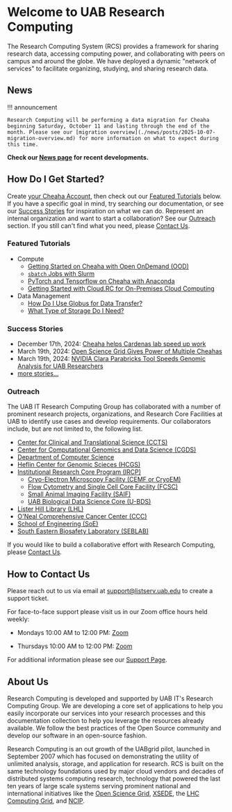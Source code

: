 # Welcome to UAB Research Computing

The Research Computing System (RCS) provides a framework for sharing research data, accessing computing power, and collaborating with peers on campus and around the globe. We have deployed a dynamic "network of services" to facilitate organizing, studying, and sharing research data.

## News

<!-- markdownlint-disable MD046 -->
!!! announcement

    Research Computing will be performing a data migration for Cheaha beginning Saturday, October 11 and lasting through the end of the month. Please see our [migration overview](./news/posts/2025-10-07-migration-overview.md) for more information on what to expect during this time.
<!-- markdownlint-enable MD046 -->

**Check our [News page](./news/index.md) for recent developments.**

## How Do I Get Started?

Create [your Cheaha Account](./account_management/cheaha_account.md), then check out our [Featured Tutorials](#featured-tutorials) below. If you have a specific goal in mind, try searching our documentation, or see our [Success Stories](#success-stories) for inspiration on what we can do. Represent an internal organization and want to start a collaboration? See our [Outreach](#outreach) section. If you still can't find what you need, please [Contact Us](#how-to-contact-us).

### Featured Tutorials

- Compute
    - [Getting Started on Cheaha with Open OnDemand (OOD)](./cheaha/open_ondemand/index.md)
    - [`sbatch` Jobs with Slurm](./cheaha/slurm/tutorial/slurm_tutorial.md)
    - [PyTorch and Tensorflow on Cheaha with Anaconda](./cheaha/tutorial/pytorch_tensorflow.md)
    - [Getting Started with Cloud.RC for On-Premises Cloud Computing](./uab_cloud/tutorial/index.md)
- Data Management
    - [How Do I Use Globus for Data Transfer?](./data_management/transfer/tutorial/index.md)
    - [What Type of Storage Do I Need?](./data_management/index.md#what-type-of-storage-do-i-need)

### Success Stories

- December 17th, 2024: [Cheaha helps Cardenas lab speed up work](https://www.uab.edu/it/news/item/cheaha-helps-cardenas-lab-speed-up-work)
- March 19th, 2024: [Open Science Grid Gives Power of Multiple Cheahas](https://www.uab.edu/it/news/item/open-science-grid)
- March 19th, 2024: [NVIDIA Clara Parabricks Tool Speeds Genomic Analysis for UAB Researchers](https://www.uab.edu/it/news/item/parabricks-speeds-genomic-analysis)
- [more stories...](https://www.uab.edu/it/news/research-computing)

### Outreach

The UAB IT Research Computing Group has collaborated with a number of prominent research projects, organizations, and Research Core Facilities at UAB to identify use cases and develop requirements. Our collaborators include, but are not limited to, the following list.

- [Center for Clinical and Translational Science (CCTS)](https://www.uab.edu/ccts/)
- [Center for Computational Genomics and Data Science (CGDS)](https://sites.uab.edu/cgds/)
- [Department of Computer Science](https://www.uab.edu/cas/computerscience/)
- [Heflin Center for Genomic Scieces (HCGS)](https://www.uab.edu/hcgs/)
- [Institutional Research Core Program (IRCP)](https://www.uab.edu/cores/ircp/)
    - [Cryo-Electron Microscopy Facility (CEMF or CryoEM)](https://www.uab.edu/cores/ircp/cryo-em)
    - [Flow Cytometry and Single Cell Core Facility (FCSC)](https://www.uab.edu/cores/ircp/fcsc)
    - [Small Animal Imaging Facility (SAIF)](https://www.uab.edu/cores/ircp/saif)
    - [UAB Biological Data Science Core (U-BDS)](https://www.uab.edu/cores/ircp/bds)
- [Lister Hill Library (LHL)](https://library.uab.edu/locations/lister-hill)
- [O'Neal Comprehensive Cancer Center (CCC)](https://www.onealcanceruab.org/)
- [School of Engineering (SoE)](https://www.uab.edu/engineering/home/)
- [South Eastern Biosafety Laboratory (SEBLAB)](https://www.uab.edu/research/seblab/)

If you would like to build a collaborative effort with Research Computing, please [Contact Us](#how-to-contact-us).

## How to Contact Us

Please reach out to us via email at <support@listserv.uab.edu> to create a support ticket.

For face-to-face support please visit us in our Zoom office hours held weekly:

- Mondays 10:00 AM to 12:00 PM:
[Zoom](https://uab.zoom.us/j/81783104592?pwd=L21OOWNlY2doWXova3MzOGFRcE4zQT09)

- Thursdays 10:00 AM to 12:00 PM:
[Zoom](https://uab.zoom.us/j/81783104592?pwd=L21OOWNlY2doWXova3MzOGFRcE4zQT09)

For additional information please see our [Support Page](./help/support.md).

## About Us

Research Computing is developed and supported by UAB IT's Research Computing Group. We are developing a core set of applications to help you easily incorporate our services into your research processes and this documentation collection to help you leverage the resources already available. We follow the best practices of the Open Source community and develop our software in an open-source fashion.

Research Computing is an out growth of the UABgrid pilot, launched in September 2007 which has focused on demonstrating the utility of unlimited analysis, storage, and application for research. RCS is built on the same technology foundations used by major cloud vendors and decades of distributed systems computing research, technology that powered the last ten years of large scale systems serving prominent national and international initiatives like the [Open Science Grid](https://osg-htc.org/), [XSEDE](https://www.xsede.org/), the [LHC Computing Grid](https://wlcg.web.cern.ch/), and [NCIP](https://datascience.cancer.gov/).
